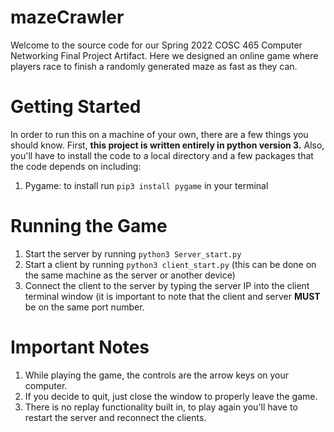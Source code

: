 # mazeCrawler
Welcome to the source code for our Spring 2022 COSC 465 Computer Networking Final Project Artifact. Here we designed an online game where players race to finish a randomly generated maze as fast as they can.

# Getting Started
In order to run this on a machine of your own, there are a few things you should know. First, **this project is written entirely in python version 3.** Also, you'll have to install the code to a local directory and a few packages that the code depends on including:
1. Pygame: to install run `pip3 install pygame` in your terminal

# Running the Game
1. Start the server by running `python3 Server_start.py`
1. Start a client by running `python3 client_start.py` (this can be done on the same machine as the server or another device)
1. Connect the client to the server by typing the server IP into the client terminal window (it is important to note that the client and server **MUST** be on the same port number.

# Important Notes
1. While playing the game, the controls are the arrow keys on your computer.
1. If you decide to quit, just close the window to properly leave the game.
1. There is no replay functionality built in, to play again you'll have to restart the server and reconnect the clients.
